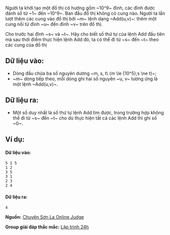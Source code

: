 Người ta khởi tạo một đồ thị có hướng gồm ~10^9~ đỉnh, các đỉnh được đánh số từ ~1~ đến ~10^9~. Ban đầu đồ thị không có cung nào. Người ta lần lượt thêm các cung vào đồ thị bởi ~m~ lệnh dạng ~Add(u,v)~: thêm một cung nối từ đỉnh ~u~ đến đỉnh ~v~ trên đồ thị.

Cho trước hai đỉnh ~s~ và ~t~. Hãy cho biết số thứ tự của lệnh Add đầu tiên mà sau thời điểm thực hiện lệnh Add đó, ta có thể đi từ ~s~ đến ~t~ theo các cung của đồ thị

## Dữ liệu vào:
- Dòng đầu chứa ba số nguyên dương ~m, s, t\ (m \le {10^5};s \ne t)~;
- ~m~ dòng tiếp theo, mỗi dòng ghi hai số nguyên ~u, v~ tương ứng là một lệnh ~Add(u,v)~.

## Dữ liệu ra:
- Một số duy nhất là số thứ tự lệnh Add tìm được, trong trường hợp không thể đi từ ~s~ đến ~t~ cho dù thực hiện tất cả các lệnh Add thì ghi số ~0~.

## Ví dụ:
#### Dữ liệu vào:
```
5 1 5
1 2
3 5
3 1
2 3
2 4
```

#### Dữ liệu ra:
```
4
```
**Nguồn:** [Chuyên Sơn La Online Judge](http://csloj.ddns.net/)

**Group giải đáp thắc mắc:** [Lập trình 24h](https://www.facebook.com/groups/1386904321519984)